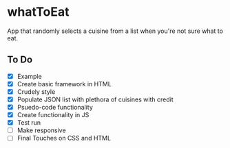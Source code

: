 # whatToEat
App that randomly selects a cuisine from a list when you're not sure what to eat.

## To Do

- [x] Example
- [x] Create basic framework in HTML
- [x] Crudely style
- [x] Populate JSON list with plethora of cuisines with credit
- [x] Psuedo-code functionality
- [x] Create functionality in JS
- [x] Test run
- [ ]  Make responsive
- [ ] Final Touches on CSS and HTML
